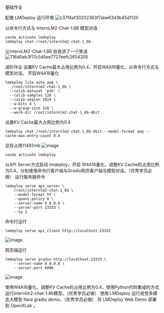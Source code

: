 基础作业

配置 LMDeploy 运行环境
![c37f4af30202363f7abe63d3b45d1120](https://github.com/lyhcreate/InternLM_demo/assets/93357834/198a0e5d-f755-4ca3-8797-c5650e4de151)


以命令行方式与 InternLM2-Chat-1.8B 模型对话
```
conda activate lmdeploy
lmdeploy chat /root/internlm2-chat-1_8b
```
让InternLM2-Chat-1.8B 给我讲了一个笑话
![716d0eb3f17c5d5ee7727eefc2654205](https://github.com/lyhcreate/InternLM_demo/assets/93357834/a1f07586-df03-4ad2-9986-f40234b898ba)


进阶作业
设置KV Cache最大占用比例为0.4，开启W4A16量化，以命令行方式与模型对话。
开启W4A16量化
```
lmdeploy lite auto_awq \
   /root/internlm2-chat-1_8b \
  --calib-dataset 'ptb' \
  --calib-samples 128 \
  --calib-seqlen 1024 \
  --w-bits 4 \
  --w-group-size 128 \
  --work-dir /root/internlm2-chat-1_8b-4bit
```
设置KV Cache最大占用比例为0.4
```
lmdeploy chat /root/internlm2-chat-1_8b-4bit --model-format awq --cache-max-entry-count 0.4
```

显存占用11492mb
![image](https://github.com/lyhcreate/InternLM_demo/assets/93357834/45cfc267-307a-4ef9-8334-982474729a9f)

```
conda activate lmdeploy
```
以API Server方式启动 lmdeploy，开启 W4A16量化，调整KV Cache的占用比例为0.4，分别使用命令行客户端与Gradio网页客户端与模型对话。（优秀学员必做）
运行服务器命令
```
lmdeploy serve api_server \
    /root/internlm2-chat-1_8b \
    --model-format hf \
    --quant-policy 0 \
    --server-name 0.0.0.0 \
    --server-port 23333 \
    --tp 1
```
命令行运行
```
lmdeploy serve api_client http://localhost:23333
```
![image](https://github.com/lyhcreate/InternLM_demo/assets/93357834/3d327b81-cc2c-4f69-a5a2-ca4ccd16ff2a)

网页端运行
```
lmdeploy serve gradio http://localhost:23333 \
    --server-name 0.0.0.0 \
    --server-port 6006
```
![image](https://github.com/lyhcreate/InternLM_demo/assets/93357834/c501f0a1-e87e-4405-ab35-68225f41d2eb)


使用W4A16量化，调整KV Cache的占用比例为0.4，使用Python代码集成的方式运行internlm2-chat-1.8b模型。（优秀学员必做）
使用 LMDeploy 运行视觉多模态大模型 llava gradio demo。（优秀学员必做）
将 LMDeploy Web Demo 部署到 OpenXLab 。

